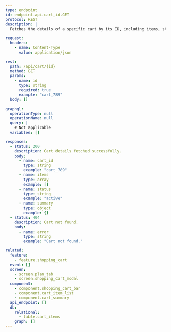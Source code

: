```yaml
---
type: endpoint
id: endpoint.api.cart_id.GET
protocol: REST
description: |
  Fetches the details of a specific cart by its ID, including items, status, and summary. Used for direct cart lookups or when resuming a session.

request:
  headers:
    - name: Content-Type
      value: application/json

rest:
  path: /api/cart/{id}
  method: GET
  params:
    - name: id
      type: string
      required: true
      example: "cart_789"
  body: []

graphql:
  operationType: null
  operationName: null
  query: |
    # Not applicable
  variables: []

responses:
  - status: 200
    description: Cart details fetched successfully.
    body:
      - name: cart_id
        type: string
        example: "cart_789"
      - name: items
        type: array
        example: []
      - name: status
        type: string
        example: "active"
      - name: summary
        type: object
        example: {}
  - status: 404
    description: Cart not found.
    body:
      - name: error
        type: string
        example: "Cart not found."

related:
  feature:
    - feature.shopping_cart
  event: []
  screen:
    - screen.plan_tab
    - screen.shopping_cart_modal
  component:
    - component.shopping_cart_bar
    - component.cart_item_list
    - component.cart_summary
  api_endpoint: []
  db:
    relational:
      - table.cart_items
    graph: []
---
```

